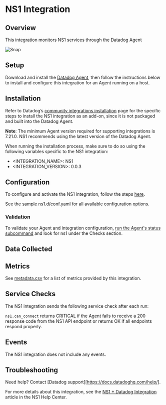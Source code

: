 # NS1 Integration

## Overview

This integration monitors NS1 services through the Datadog Agent

![Snap](https://raw.githubusercontent.com/DataDog/integrations-extras/master/ns1/images/overview.png)

## Setup

Download and install the [Datadog Agent](https://app.datadoghq.com/account/settings#agent/overview), then follow the instructions below to install and configure this integration for an Agent running on a host.


## Installation

Refer to Datadog’s [community integrations installation](https://docs.datadoghq.com/agent/guide/community-integrations-installation-with-docker-agent/?tab=agentabovev68) page for the specific steps to install the NS1 integration as an add-on, since it is not packaged and built into the Datadog Agent. 

**Note**: The minimum Agent version required for supporting integrations is 7.21.0. NS1 recommends using the latest version of the Datadog Agent.

When running the installation process, make sure to do so using the following variables specific to the NS1 integration:


* <INTEGRATION_NAME>:  NS1
* <INTEGRATION_VERSION>:  0.0.3



## Configuration

To configure and activate the NS1 integration, follow the steps [here](https://docs.datadoghq.com/getting_started/integrations/#configuring-agent-integrations). 

See the [sample ns1.d/conf.yaml](https://github.com/DataDog/integrations-extras/blob/master/ns1/datadog_checks/ns1/data/conf.yaml.example) for all available configuration options.


### Validation

To validate your Agent and integration configuration, [run the Agent's status subcommand](https://docs.datadoghq.com/agent/guide/agent-commands/#agent-status-and-information) and look for ns1 under the Checks section.


## Data Collected

## Metrics

See [metadata.csv](https://github.com/DataDog/integrations-extras/blob/master/ns1/metadata.csv) for a list of metrics provided by this integration.

## Service Checks

The NS1 integration sends the following service check after each run:

`ns1.can_connect` returns CRITICAL if the Agent fails to receive a 200 response code from the NS1 API endpoint or returns OK if all endpoints respond properly.


## Events

The NS1 integration does not include any events.


## Troubleshooting

Need help? Contact [Datadog support][https://docs.datadoghq.com/help/].

For more details about this integration, see the [NS1 + Datadog Integration](https://help.ns1.com/hc/en-us/articles/4402752547219) article in the NS1 Help Center.
